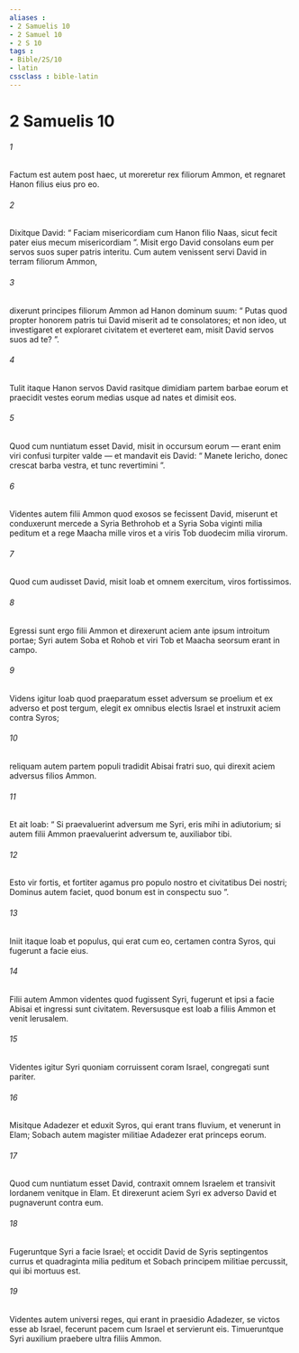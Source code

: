 ```yaml
---
aliases : 
- 2 Samuelis 10
- 2 Samuel 10
- 2 S 10
tags : 
- Bible/2S/10
- latin
cssclass : bible-latin
---
```


# 2 Samuelis 10

###### 1
Factum est autem post haec, ut moreretur rex filiorum Ammon, et regnaret Hanon filius eius pro eo. 
###### 2
Dixitque David: “ Faciam misericordiam cum Hanon filio Naas, sicut fecit pater eius mecum misericordiam ”. Misit ergo David consolans eum per servos suos super patris interitu. Cum autem venissent servi David in terram filiorum Ammon, 
###### 3
dixerunt principes filiorum Ammon ad Hanon dominum suum: “ Putas quod propter honorem patris tui David miserit ad te consolatores; et non ideo, ut investigaret et exploraret civitatem et everteret eam, misit David servos suos ad te? ”. 
###### 4
Tulit itaque Hanon servos David rasitque dimidiam partem barbae eorum et praecidit vestes eorum medias usque ad nates et dimisit eos. 
###### 5
Quod cum nuntiatum esset David, misit in occursum eorum — erant enim viri confusi turpiter valde — et mandavit eis David: “ Manete Iericho, donec crescat barba vestra, et tunc revertimini ”.
###### 6
Videntes autem filii Ammon quod exosos se fecissent David, miserunt et conduxerunt mercede a Syria Bethrohob et a Syria Soba viginti milia peditum et a rege Maacha mille viros et a viris Tob duodecim milia virorum. 
###### 7
Quod cum audisset David, misit Ioab et omnem exercitum, viros fortissimos. 
###### 8
Egressi sunt ergo filii Ammon et direxerunt aciem ante ipsum introitum portae; Syri autem Soba et Rohob et viri Tob et Maacha seorsum erant in campo. 
###### 9
Videns igitur Ioab quod praeparatum esset adversum se proelium et ex adverso et post tergum, elegit ex omnibus electis Israel et instruxit aciem contra Syros; 
###### 10
reliquam autem partem populi tradidit Abisai fratri suo, qui direxit aciem adversus filios Ammon. 
###### 11
Et ait Ioab: “ Si praevaluerint adversum me Syri, eris mihi in adiutorium; si autem filii Ammon praevaluerint adversum te, auxiliabor tibi. 
###### 12
Esto vir fortis, et fortiter agamus pro populo nostro et civitatibus Dei nostri; Dominus autem faciet, quod bonum est in conspectu suo ”. 
###### 13
Iniit itaque Ioab et populus, qui erat cum eo, certamen contra Syros, qui fugerunt a facie eius. 
###### 14
Filii autem Ammon videntes quod fugissent Syri, fugerunt et ipsi a facie Abisai et ingressi sunt civitatem. Reversusque est Ioab a filiis Ammon et venit Ierusalem.
###### 15
Videntes igitur Syri quoniam corruissent coram Israel, congregati sunt pariter. 
###### 16
Misitque Adadezer et eduxit Syros, qui erant trans fluvium, et venerunt in Elam; Sobach autem magister militiae Adadezer erat princeps eorum. 
###### 17
Quod cum nuntiatum esset David, contraxit omnem Israelem et transivit Iordanem venitque in Elam. Et direxerunt aciem Syri ex adverso David et pugnaverunt contra eum. 
###### 18
Fugeruntque Syri a facie Israel; et occidit David de Syris septingentos currus et quadraginta milia peditum et Sobach principem militiae percussit, qui ibi mortuus est. 
###### 19
Videntes autem universi reges, qui erant in praesidio Adadezer, se victos esse ab Israel, fecerunt pacem cum Israel et servierunt eis. Timueruntque Syri auxilium praebere ultra filiis Ammon.

